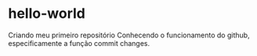 # hello-world
Criando meu primeiro repositório
Conhecendo o funcionamento do github, especificamente  a função commit changes.
